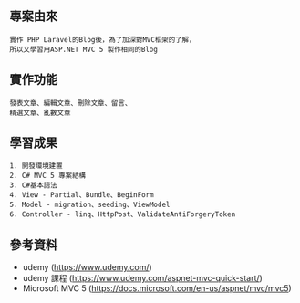 專案由來
------
	實作 PHP Laravel的Blog後，為了加深對MVC框架的了解，
	所以又學習用ASP.NET MVC 5 製作相同的Blog	

實作功能
------
	發表文章、編輯文章、刪除文章、留言、
	精選文章、亂數文章

學習成果
------
	1. 開發環境建置
	2. C# MVC 5 專案結構
	3. C#基本語法
	4. View - Partial、Bundle、BeginForm
	5. Model - migration、seeding、ViewModel	
	6. Controller - linq、HttpPost、ValidateAntiForgeryToken	



參考資料
------
* udemy (https://www.udemy.com/)
* udemy 課程 (https://www.udemy.com/aspnet-mvc-quick-start/)
* Microsoft MVC 5 (https://docs.microsoft.com/en-us/aspnet/mvc/mvc5)
